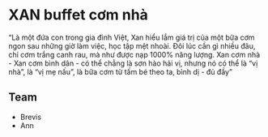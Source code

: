 # XAN buffet cơm nhà

“Là một đứa con trong gia đình Việt, Xan hiểu lắm giá trị của một bữa cơm ngon sau những giờ làm việc, học tập mệt nhoài. Đôi lúc cần gì nhiều đâu, chỉ cơm trắng canh rau, mà như được nạp 1000% năng lượng. Xan cơm nhà - Xan cơm bình dân - có thể chẳng là sơn hào hải vị, nhưng nó có thể là “vị nhà”, là “vị mẹ nấu”, là bữa cơm từ tấm bé theo ta, bình dị - đủ đầy”

## Team

-   Brevis
-   Ann

